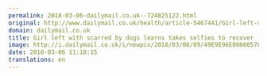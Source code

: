 ```yaml
---
permalink: 2018-03-06-dailymail.co.uk--724825122.html
original: http://www.dailymail.co.uk/health/article-5467441/Girl-left-scarred-dogs-learns-takes-selfies-recover.html?ITO=1490&ns_mchannel=rss&ns_campaign=1490
domain: dailymail.co.uk
title: Girl left with scarred by dogs learns takes selfies to recover
image: http://i.dailymail.co.uk/i/newpix/2018/03/06/09/49E9E96E00000578-0-image-a-42_1520329037792.jpg
date: 2018-03-06 11:18:15
translations: en
---
```


